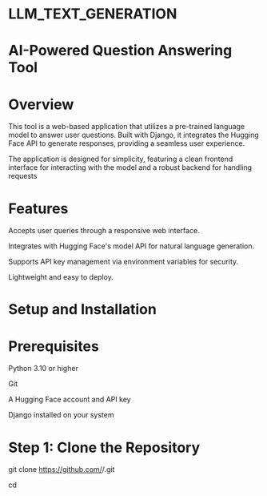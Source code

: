 # LLM_TEXT_GENERATION

# AI-Powered Question Answering Tool

# Overview

This tool is a web-based application that utilizes a pre-trained language model to answer user questions. Built with Django, it integrates the Hugging Face API to generate responses, providing a seamless user experience.

The application is designed for simplicity, featuring a clean frontend interface for interacting with the model and a robust backend for handling requests

# Features

Accepts user queries through a responsive web interface.

Integrates with Hugging Face's model API for natural language generation.

Supports API key management via environment variables for security.

Lightweight and easy to deploy.

# Setup and Installation
# Prerequisites

Python 3.10 or higher

Git

A Hugging Face account and API key

Django installed on your system

# Step 1: Clone the Repository
git clone https://github.com/<your-username>/<your-repo-name>.git

cd <your-repo-name>

